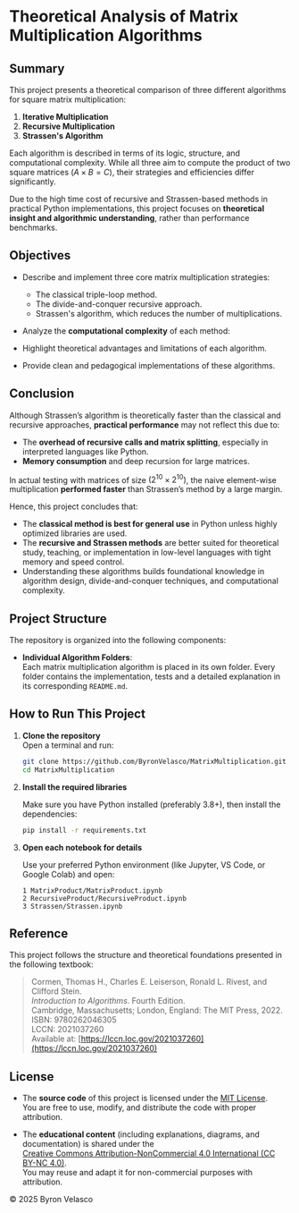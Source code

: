 # Theoretical Analysis of Matrix Multiplication Algorithms

## Summary

This project presents a theoretical comparison of three different algorithms for square matrix multiplication:

1. **Iterative Multiplication**
2. **Recursive Multiplication**
3. **Strassen's Algorithm**

Each algorithm is described in terms of its logic, structure, and computational complexity. While all three aim to compute the product of two square matrices $\left( A \times B = C \right)$, their strategies and efficiencies differ significantly.

Due to the high time cost of recursive and Strassen-based methods in practical Python implementations, this project focuses on **theoretical insight and algorithmic understanding**, rather than performance benchmarks.

## Objectives

- Describe and implement three core matrix multiplication strategies:
  - The classical triple-loop method.
  - The divide-and-conquer recursive approach.
  - Strassen's algorithm, which reduces the number of multiplications.
  
- Analyze the **computational complexity** of each method:
  
- Highlight theoretical advantages and limitations of each algorithm.
  
- Provide clean and pedagogical implementations of these algorithms.

## Conclusion

Although Strassen’s algorithm is theoretically faster than the classical and recursive approaches, **practical performance** may not reflect this due to:

- The **overhead of recursive calls and matrix splitting**, especially in interpreted languages like Python.
- **Memory consumption** and deep recursion for large matrices.

In actual testing with matrices of size $\left( 2^{10} \times 2^{10} \right)$, the naive element-wise multiplication **performed faster** than Strassen’s method by a large margin.

Hence, this project concludes that:

- The **classical method is best for general use** in Python unless highly optimized libraries are used.
- The **recursive and Strassen methods** are better suited for theoretical study, teaching, or implementation in low-level languages with tight memory and speed control.
- Understanding these algorithms builds foundational knowledge in algorithm design, divide-and-conquer techniques, and computational complexity.

## **Project Structure**

The repository is organized into the following components:

- **Individual Algorithm Folders**:  
  Each matrix multiplication algorithm is placed in its own folder. Every folder contains the implementation, tests and a detailed explanation in its corresponding `README.md`.

## **How to Run This Project**

1. **Clone the repository**  
   Open a terminal and run:

   ```bash
   git clone https://github.com/ByronVelasco/MatrixMultiplication.git
   cd MatrixMultiplication

2. **Install the required libraries**
   
   Make sure you have Python installed (preferably 3.8+), then install the dependencies:
   
   ```bash
   pip install -r requirements.txt

3. **Open each notebook for details**
   
   Use your preferred Python environment (like Jupyter, VS Code, or Google Colab) and open:

   ```
   1 MatrixProduct/MatrixProduct.ipynb
   2 RecursiveProduct/RecursiveProduct.ipynb
   3 Strassen/Strassen.ipynb

## **Reference**

This project follows the structure and theoretical foundations presented in the following textbook:

> Cormen, Thomas H., Charles E. Leiserson, Ronald L. Rivest, and Clifford Stein.  
> *Introduction to Algorithms*. Fourth Edition.  
> Cambridge, Massachusetts; London, England: The MIT Press, 2022.  
> ISBN: 9780262046305  
> LCCN: 2021037260  
> Available at: [https://lccn.loc.gov/2021037260](https://lccn.loc.gov/2021037260)

## **License**

- The **source code** of this project is licensed under the [MIT License](./LICENSE).  
  You are free to use, modify, and distribute the code with proper attribution.

- The **educational content** (including explanations, diagrams, and documentation) is shared under the  
  [Creative Commons Attribution-NonCommercial 4.0 International (CC BY-NC 4.0)](https://creativecommons.org/licenses/by-nc/4.0/).  
  You may reuse and adapt it for non-commercial purposes with attribution.

© 2025 Byron Velasco